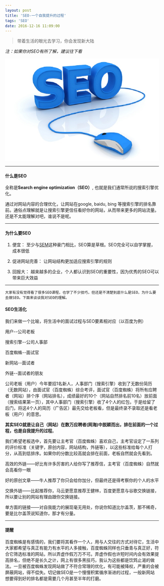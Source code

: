 ```yaml
---
layout: post
title: 'SEO-一个自我提升的过程'
tags: 'SEO'
date: 2016-12-16 11:09:00
---
```

> 带着生活的眼光去学习，你会发现新大陆

_注：如果你对SEO有所了解，建议往下看_ <i style='color:#66ccff' class="fa fa-smile-o fa-lg" aria-hidden="true"></i>


![SEO图片](/images/post.png)

----

#### **什么是SEO**

全称是**Search engine optimization（SEO）**, 也就是我们通常所说的搜索引擎优化。

通过对网站内容的合理优化，让网站在google, baidu, bing 等搜索引擎的排名靠前。通俗点理解就是让搜索引擎更信任看好你的网站，从而带来更多的网站流量。还是不太能理解对吧，谁说不是呢。

---

#### **为什么要SEO**

1. 便宜： 至少与[SEM](http://baike.baidu.com/view/521629.htm?fromtitle=sem&fromid=2554866&type=syn)这种豪门相比，SEO算是草根。SEO完全可以自学掌握，成本很低

2. 促进网站完善： 让网站结构更加适应搜索引擎的规则

3. 回报大： 越来越多的企业，个人都认识到SEO的重要性，因为优秀的SEO可以带来巨大效益

---


```
大家有没有觉得看了很多SEO课程，也学了不少技巧，但还是不清楚到底什么是SEO，为什么要去做SEO。下面来谈谈我对SEO的理解。
```

#### **SEO生活化**

我们来做一个比喻，将生活中的面试过程与SEO要素相对应（以百度为例）


用户--公司老板

搜索引擎--公司人事部

百度蜘蛛--面试官

新网站--面试者

外链--面试者的朋友



公司老板（用户）今年要招1名新人，人事部门（搜索引擎）收到了无数份简历（无数网站），由面试官（百度蜘蛛）综合考评，面试官（百度蜘蛛）将所有应聘者（网站）排个序（网站排名），成绩最好的10个（网站自然排名前10名）放前面（搜索结果第一页），其中人事部门（搜索引擎）收了4个人的红包，于是给留了后门，将这4个人的简历（广告区）最先交给老板看，但是最终录不录取还是看老板（用户）的意思。

**其实SEO就是让自己（网站）在数万应聘者(网海)中脱颖而出，排在前面的一个过程，也是自我提升的过程**。

我们希望老板选中，首先要让主考官（百度蜘蛛）喜欢自己，主考官设定了一系列的评价标准（关键字，原创内容，网站结构，外链等），以这些标准给每个人打分，从高到低排序。如果你的分数比较高就会排在前面，老板自然就会先看到。

高效的外链——好比有许多厉害的人给你写了推荐信，主考官（百度蜘蛛）自然就会高看你一眼

好的原创文章——牛人推荐了你只会给你加分，但最终还是得考察你的个人的水平

交换外链——比起推荐你，马云更愿意推荐王健林，百度更愿意与谷歌交换链接，所以要让别的网站有理由跟你交换链接。

单方面的链接——对自我能力的展现毫无用处，你说你知道比尔盖茨，那不稀奇，要是比尔盖茨说知道你，那才有分量。

---


#### **提醒**

百度蜘蛛是有感情的，我们要将其看作一个人，用与人交往的方式对待它，生活中大家都希望与真正有能力有水平的人多接触，百度蜘蛛同样也只垂青与真正好，符合它筛选标准的网站，所以弄虚作假万万不可。弄虚作假也许短时间内会有效果提高排名，但绝不是长久之计，网上有很多黑技巧，我认为这些都是饮鸩止渴的做法。一旦被百度蜘蛛发现网站做了不符合常理的优化，有可能被降权，严重的会被屏蔽网站，得不偿失。切记做SEO是一个慢慢积累循序渐进的过程，一般新网站想要得到好的排名都是需要几个月甚至半年的打磨。